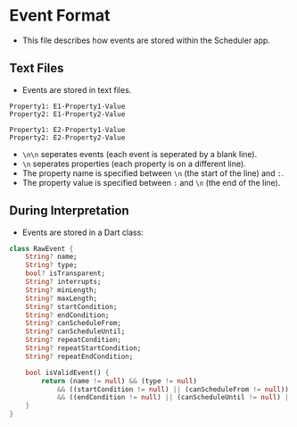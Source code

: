 # Event Format
* This file describes how events are stored within the Scheduler app.

## Text Files
* Events are stored in text files.
```
Property1: E1-Property1-Value
Property2: E1-Property2-Value

Property1: E2-Property1-Value
Property2: E2-Property2-Value
```
* `\n\n` seperates events (each event is seperated by a blank line).
* `\n` seperates properties (each property is on a different line).
* The property name is specified between `\n` (the start of the line) and `:`.
* The property value is specified between `:` and `\n` (the end of the line).

## During Interpretation
* Events are stored in a Dart class:
```dart
class RawEvent {
	String? name;
	String? type;
	bool? isTransparent;
	String? interrupts;
	String? minLength;
	String? maxLength;
	String? startCondition;
	String? endCondition;
	String? canScheduleFrom;
	String? canScheduleUntil;
	String? repeatCondition;
	String? repeatStartCondition;
	String? repeatEndCondition;

	bool isValidEvent() {
		return (name != null) && (type != null)
			&& ((startCondition != null) || (canScheduleFrom != null))
			&& ((endCondition != null) || (canScheduleUntil != null) || (maxLength != null));
	}
}
```